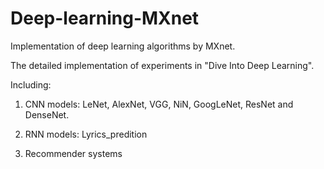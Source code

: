 # Deep-learning-MXnet
Implementation of deep learning algorithms by MXnet.

The detailed implementation of experiments in "Dive Into Deep Learning".

Including:

1. CNN models: LeNet, AlexNet, VGG, NiN, GoogLeNet, ResNet and DenseNet.

2. RNN models: Lyrics_predition

3. Recommender systems
